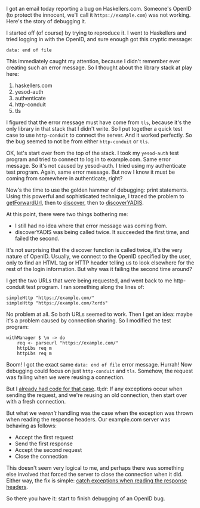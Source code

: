 I got an email today reporting a bug on Haskellers.com. Someone's OpenID (to
protect the innocent, we'll call it `https://example.com`) was not working.
Here's the story of debugging it.

I started off (of course) by trying to reproduce it. I went to Haskellers and
tried logging in with the OpenID, and sure enough got this cryptic message:

    data: end of file

This immediately caught my attention, because I didn't remember ever creating
such an error message. So I thought about the library stack at play here:

1. haskellers.com
2. yesod-auth
3. authenticate
4. http-conduit
5. tls

I figured that the error message must have come from `tls`, because it's the
only library in that stack that I didn't write. So I put together a quick test
case to use `http-conduit` to connect the server. And it worked perfectly. So
the bug seemed to not be from either `http-conduit` or `tls`.

OK, let's start over from the top of the stack. I took my `yesod-auth` test
program and tried to connect to log in to example.com. Same error message. So
it's not caused by yesod-auth. I tried using my authenticate test program.
Again, same error message. But now I know it must be coming from somewhere in
authenticate, right?

Now's the time to use the golden hammer of debugging: print statements. Using
this powerful and sophisticated technique, I traced the problem to
[getForwardUrl](https://github.com/yesodweb/authenticate/blob/master/authenticate/Web/Authenticate/OpenId.hs#L34),
then to
[discover](https://github.com/yesodweb/authenticate/blob/master/authenticate/OpenId2/Discovery.hs#L51),
then to
[discoverYADIS](https://github.com/yesodweb/authenticate/blob/master/authenticate/OpenId2/Discovery.hs#L66).

At this point, there were two things bothering me:

* I still had no idea where that error message was coming from.
* discoverYADIS was being called twice. It succeeded the first time, and failed the second.

It's not surprising that the discover function is called twice, it's the very
nature of OpenID. Usually, we connect to the OpenID specified by the user, only
to find an HTML tag or HTTP header telling us to look elsewhere for the rest of
the login information. But why was it failing the second time around?

I get the two URLs that were being requested, and went back to me http-conduit test program. I ran something along the lines of:

    simpleHttp "https://example.com/"
    simpleHttp "https://example.com/?xrds"

No problem at all. So both URLs seemed to work. Then I get an idea: maybe it's
a problem caused by connection sharing. So I modified the test program:

    withManager $ \m -> do
        req <- parseurl "https://example.com/"
        httpLbs req m
        httpLbs req m

Boom! I got the exact same `data: end of file` error message. Hurrah! Now
debugging could focus on just `http-conduit` and `tls`. Somehow, the request
was failing when we were reusing a connection.

But I [already had code for that case](https://github.com/snoyberg/http-conduit/blob/c1da8cfb65bb69e802d1e17b7872902c2bd115f2/Network/HTTP/Conduit.hs#L198). tl;dr: If any exceptions occur when sending the request, and we're reusing an old connection, then start over with a fresh connection.

But what we *weren't* handling was the case when the exception was thrown when
reading the response headers. Our example.com server was behaving as follows:

* Accept the first request
* Send the first response
* Accept the second request
* Close the connection

This doesn't seem very logical to me, and perhaps there was something else involved that forced the server to close the connection when it did. Either way, the fix is simple: [catch exceptions when reading the response headers](https://github.com/snoyberg/http-conduit/commit/77e8c6438af599a4f819172204ece5a0c4d6a16e).

So there you have it: start to finish debugging of an OpenID bug.
